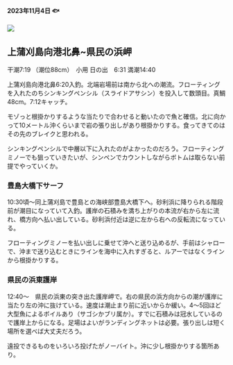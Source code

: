 #### 2023年11月4日 :fish:

![](https://i.gyazo.com/ef7a9fe4d19c88f21ee91ab39c1e63b8.jpg)

## 上蒲刈島向港北鼻~県民の浜岬

干潮7:19 （潮位88cm）　小用
日の出　6:31
満潮14:40

上蒲刈島向港北鼻6:20入釣。北端岩場前は南から北への潮流。フローティングを入れたのちシンキングペンシル（スライドアサシン）を投入して数頭目。真鯛48cm。7:12キャッチ。

モゾっと根掛かりするような当たりで合わせると動いたので魚と確信。北に向かって10メートル沖くらいまで岩の張り出しがあり根掛かりする。食ってきてのはその先のブレイクと思われる。

シンキングペンシルで中層以下に入れたのがよかったのだろう。フローティングミノーでも狙っていきたいが、シンペンでカウントしながらボトムは取らない前提でやっていくか。

### 豊島大橋下サーフ

10:30頃〜同上蒲刈島で豊島との海峡部豊島大橋下へ。砂利浜に降りられる階段前が潮目になっていて入釣。護岸の石積みを満ち上がりの本流が右から左に流れ、橋方向へ払い出している。砂利浜付近は逆に左から右への反転流になっている。

フローティングミノーを払い出しに乗せて沖へと送り込めるが、手前はシャローで、沖まで送り込むときにラインを海中に入れすぎると、ルアーではなくラインから根掛かりする。

### 県民の浜東護岸

12:40〜　県民の浜東の突き出た護岸岬で。右の県民の浜方向からの潮が護岸に当たり左の沖に抜けている。速度は潮止まり前に近いからか緩い。4〜5回ほど大型魚によるボイルあり（サゴシかブリ属か）。すでに石積みは冠水しているので護岸上からになる。足場はよいがランディングネットは必要。張り出しは短く場所を選べば大丈夫だろう。

遠投できるものをいろいろ投げたがノーバイト。沖に少し根掛かりする箇所あり。